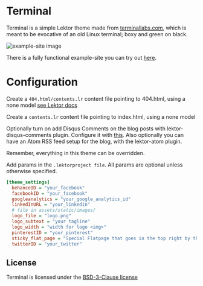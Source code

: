 # Terminal

Terminal is a simple Lektor theme made from [terminallabs.com](https://terminallabs.com), which is meant to be evocative of an old Linux terminal; boxy and green on black.

![example-site image](https://github.com/terminal-labs/lektor-theme-terminal/blob/master/images/page_with_subnav.png)

There is a fully functional example-site you can try out [here](https://github.com/terminal-labs/lektor-theme-terminal/tree/master/example-site).

# Configuration

Create a `404.html/contents.lr` content file pointing to 404.html, using a none model [see Lektor docs](https://www.getlektor.com/docs/guides/error-pages)

Create a `contents.lr` content file pointing to index.html, using a none model

Optionally turn on add Disqus Comments on the blog posts with lektor-disqus-comments plugin. Configure it with [this](https://github.com/lektor/lektor-disqus-comments#lektor-disqus-comments). Also optionally you can have an Atom RSS feed setup for the blog, with the lektor-atom plugin.

Remember, everything in this theme can be overridden.

Add params in the `.lektorproject file`. All params are optional unless otherwise specified.

```ini
[theme_settings]
  behanceID = "your_facebook"
  facebookID = "your_facebook"
  googleanalytics = "your_google_analytics_id"
  linkedInURL = "your_linkedin"
  # file in assets/static/images/
  logo_file = "logo.png"
  logo_subtext = "your tagline"
  logo_width = "width for logo <img>"
  pinterestID = "your_pinterest"
  sticky_flat_page = "Special Flatpage that goes in the top right by the Social Buttons!"
  twitterID = "your_twitter"
```


## License

Terminal is licensed under the [BSD-3-Clause license](LICENSE.md)
